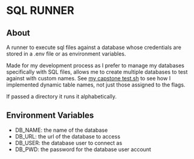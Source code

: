# SQL RUNNER

## About

A runner to execute sql files against a database whose credentials are stored in a .env file or as environment variables.

Made for my development process as I prefer to manage my databases specifically with SQL files, allows me to create multiple databases to test against with custom names. See <a href="https://github.com/noahvarghese/capstone-server/bin/test.sh">my capstone test.sh</a> to see how I implemented dynamic table names, not just those assigned to the flags.

If passed a directory it runs it alphabetically.

## Environment Variables

- DB_NAME: the name of the database
- DB_URL: the url of the database to access
- DB_USER: the database user to connect as
- DB_PWD: the password for the database user account
